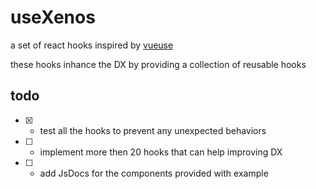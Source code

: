 # useXenos

a set of react hooks inspired by [vueuse](https://vueuse.org/)

these hooks inhance the DX by providing a collection of reusable hooks

## todo

- [x] - test all the hooks to prevent any unexpected behaviors
- [ ] - implement more then 20 hooks that can help improving DX
- [ ] - add JsDocs for the components provided with example
